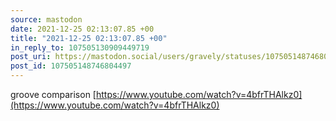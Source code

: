 ```yaml
---
source: mastodon
date: 2021-12-25 02:13:07.85 +00
title: "2021-12-25 02:13:07.85 +00"
in_reply_to: 107505130909449719
post_uri: https://mastodon.social/users/gravely/statuses/107505148746804497
post_id: 107505148746804497
---
```

groove comparison [https://www.youtube.com/watch?v=4bfrTHAlkz0](https://www.youtube.com/watch?v=4bfrTHAlkz0)


